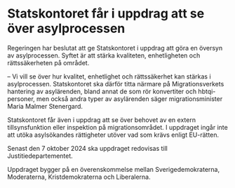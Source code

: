 # Statskontoret får i uppdrag att se över asylprocessen

Regeringen har beslutat att ge Statskontoret i uppdrag att göra en översyn av asylprocessen. Syftet är att stärka kvaliteten, enhetligheten och rättssäkerheten på området.

– Vi vill se över hur kvalitet, enhetlighet och rättssäkerhet kan stärkas i asylprocessen. Statskontoret ska därför titta närmare på Migrationsverkets hantering av asylärenden, bland annat de som rör konvertiter och hbtqi-personer, men också andra typer av asylärenden säger migrationsminister Maria Malmer Stenergard.

Statskontoret får även i uppdrag att se över behovet av en extern tillsynsfunktion eller inspektion på migrationsområdet. I uppdraget ingår inte att utöka asylsökandes rättigheter utöver vad som krävs enligt EU-rätten.

Senast den 7 oktober 2024 ska uppdraget redovisas till Justitiedepartementet.

Uppdraget bygger på en överenskommelse mellan Sverigedemokraterna, Moderaterna, Kristdemokraterna och Liberalerna.
